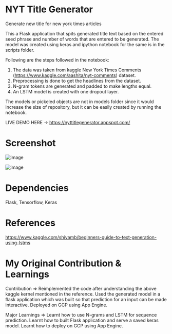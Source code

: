 # NYT Title Generator
Generate new title for new york times articles

This a Flask application that spits generated title text based on the entered seed phrase and number of words that are entered to be generated.
The model was created using keras and ipython notebook for the same is in the scripts folder.

Following are the steps followed in the notebook:

1. The data was taken from kaggle New York Times Comments (https://www.kaggle.com/aashita/nyt-comments) dataset.
2. Preprocessing is done to get the headlines from the dataset.
3. N-gram tokens are generated and padded to make lengths equal.
4. An LSTM model is created with one dropout layer.

The models or pickeled objects are not in models folder since it would increase the size of repository, but it can be easily created by running the notebook.

LIVE DEMO HERE -> https://nyttitlegenerator.appspot.com/

# Screenshot

![image](https://user-images.githubusercontent.com/16362957/66316876-f53d7800-e907-11e9-87b1-e8143d9cef95.png)

![image](https://user-images.githubusercontent.com/16362957/66316957-29b13400-e908-11e9-9b97-efd8dd9889e7.png)

# Dependencies

Flask, Tensorflow, Keras

# References
https://www.kaggle.com/shivamb/beginners-guide-to-text-generation-using-lstms

# My Original Contribution & Learnings

Contribution => 
Reimplemented the code after understanding the above kaggle kernel mentioned in the reference. 
Used the generated model in a flask application which was built so that prediction for an input can be made interactive. 
Deployed on GCP using App Engine.

Major Learnings => 
Learnt how to use N-grams and LSTM for sequence prediction. 
Learnt how to built Flask application and serve a saved keras model. 
Learnt how to deploy on GCP using App Engine.
